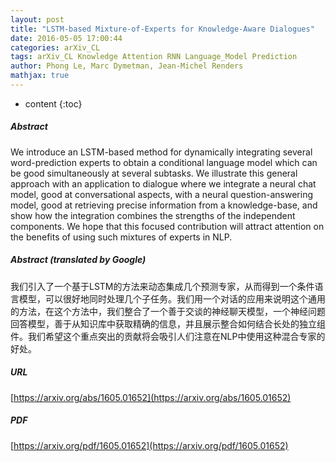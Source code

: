 ```yaml
---
layout: post
title: "LSTM-based Mixture-of-Experts for Knowledge-Aware Dialogues"
date: 2016-05-05 17:00:44
categories: arXiv_CL
tags: arXiv_CL Knowledge Attention RNN Language_Model Prediction
author: Phong Le, Marc Dymetman, Jean-Michel Renders
mathjax: true
---
```


* content
{:toc}

##### Abstract
We introduce an LSTM-based method for dynamically integrating several word-prediction experts to obtain a conditional language model which can be good simultaneously at several subtasks. We illustrate this general approach with an application to dialogue where we integrate a neural chat model, good at conversational aspects, with a neural question-answering model, good at retrieving precise information from a knowledge-base, and show how the integration combines the strengths of the independent components. We hope that this focused contribution will attract attention on the benefits of using such mixtures of experts in NLP.

##### Abstract (translated by Google)
我们引入了一个基于LSTM的方法来动态集成几个预测专家，从而得到一个条件语言模型，可以很好地同时处理几个子任务。我们用一个对话的应用来说明这个通用的方法，在这个方法中，我们整合了一个善于交谈的神经聊天模型，一个神经问题回答模型，善于从知识库中获取精确的信息，并且展示整合如何结合长处的独立组件。我们希望这个重点突出的贡献将会吸引人们注意在NLP中使用这种混合专家的好处。

##### URL
[https://arxiv.org/abs/1605.01652](https://arxiv.org/abs/1605.01652)

##### PDF
[https://arxiv.org/pdf/1605.01652](https://arxiv.org/pdf/1605.01652)

